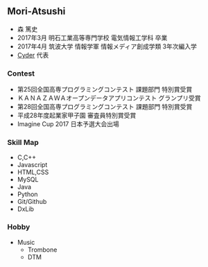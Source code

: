 ## Mori-Atsushi

* 森 篤史
* 2017年3月 明石工業高等専門学校 電気情報工学科 卒業
* 2017年4月 筑波大学 情報学軍 情報メディア創成学類 3年次編入学
* [Cyder](http://cyder.tech/) 代表

### Contest
* 第25回全国高専プログラミングコンテスト 課題部門 特別賞受賞
* ＫＡＮＡＺＡＷＡオープンデータアプリコンテスト グランプリ受賞
* 第28回全国高専プログラミングコンテスト 課題部門 特別賞受賞
* 平成28年度起業家甲子園 審査員特別賞受賞
* Imagine Cup 2017 日本予選大会出場

### Skill Map
* C,C++
* Javascript
* HTML,CSS
* MySQL
* Java
* Python
* Git/Github
* DxLib

### Hobby
* Music
    * Trombone
    * DTM